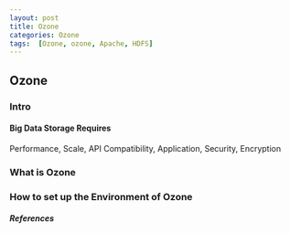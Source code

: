 ```yaml
---
layout: post
title: Ozone
categories: Ozone
tags:  [Ozone, ozone, Apache, HDFS]
---
```

## Ozone

### Intro
#### Big Data Storage Requires
Performance, Scale, API Compatibility, Application, Security, Encryption

### What is Ozone

### How to set up the Environment of Ozone

##### References